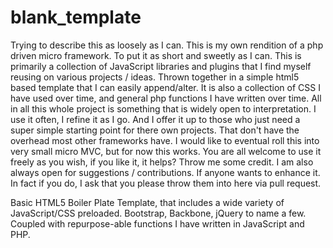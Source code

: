 blank_template
==============

Trying to describe this as loosely as I can. This is my own rendition of a php driven micro framework. To put it as short and sweetly as I can. This is primarily a collection of JavaScript libraries and plugins that I find myself reusing on various projects / ideas. Thrown together in a simple html5 based template that I can easily append/alter. It is also a collection of CSS I have used over time, and general php functions I have written over time. All in all this whole project is something that is widely open to interpretation. I use it often, I refine it as I go. And I offer it up to those who just need a super simple starting point for there own projects. That don't have the overhead most other frameworks have. I would like to eventual roll this into very small micro MVC, but for now this works. 
You are all welcome to use it freely as you wish, if you like it, it helps? Throw me some credit. I am also always open for suggestions / contributions. If anyone wants to enhance it. In fact if you do, I ask that you please throw them into here via pull request. 

Basic HTML5 Boiler Plate Template, that includes a wide variety of JavaScript/CSS preloaded. Bootstrap, Backbone, jQuery to name a few. Coupled with repurpose-able functions I have written in JavaScript and PHP.